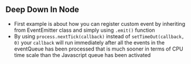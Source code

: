 ## Deep Down In Node

- First example is about how you can register custom event
  by inheriting from EventEmitter class and simply using `.emit()` function
- By using `process.nextTick(callback)` instead of `setTimeOut(callback, 0)`
    your `callback` will run immediately after all the events in the eventQueue
    has been processed that is much sooner in terms of CPU time scale than the
     Javascript queue has been activated 
